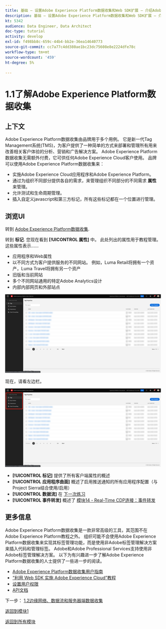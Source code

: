```yaml
---
title: 基础 — 设置Adobe Experience Platform数据收集和Web SDK扩展 — 介绍Adobe Experience Platform数据收集
description: 基础 — 设置Adobe Experience Platform数据收集和Web SDK扩展 — 介绍Adobe Experience Platform数据收集
kt: 5342
audience: Data Engineer, Data Architect
doc-type: tutorial
activity: develop
exl-id: f498bb8c-659c-44b4-bb2e-36ea14640773
source-git-commit: cc7a77c4dd380ae1bc23dc75608e8e2224dfe78c
workflow-type: tm+mt
source-wordcount: '459'
ht-degree: 5%

---
```


# 1.1了解Adobe Experience Platform数据收集

## 上下文

Adobe Experience Platform数据收集由品牌用于多个用例。 它是新一代Tag Management系统(TMS)，为客户提供了一种简单的方式来部署和管理所有用来改善相关客户体验的分析、营销和广告解决方案。 Adobe Experience Platform数据收集无需额外付费，它可供任何Adobe Experience Cloud客户使用。 品牌可以使用Adobe Experience Platform数据收集来：

- 实施Adobe Experience Cloud应用程序和Adobe Experience Platform。
- 通过为组织不同部分提供各自的需求，来管理组织不同部分的不同需求 **属性** 来管理。
- 允许测试和生命周期管理。
- 插入自定义javascript和第三方标记，所有这些标记都在一个位置进行管理。

## 浏览UI

转到 [Adobe Experience Platform数据收集](https://experience.adobe.com/#/data-collection/).

转到 **标记**. 您现在看到 **[!UICONTROL 属性]** 中。 此处列出的属性用于教程管理。 这些属性表示……

- 应用程序和Web属性
- 以不同方式为客户提供服务的不同网站。 例如，Luma Retail将拥有一个资产，Luma Travel将拥有另一个资产
- 旧版和当前网站
- 多个不同网站通用的特定Adobe Analytics设计
- 内部内部网页和外部站点

![启动属性视图](./images/launch1.png)

现在，请看左边栏。

![启动左边栏](./images/launch2.png)

- **[!UICONTROL 标记]** 提供了所有客户端属性的概述
- **[!UICONTROL 应用程序曲面]** 概述了启用推送通知的所有应用程序配置（与Project Sierra结合使用/启用）
- **[!UICONTROL 数据流]** 在 [下一次练习](./ex2.md)
- **[!UICONTROL 事件转发]** 概述了 [模块14 - Real-Time CDP连接：事件转发](../module14/aep-data-collection-ssf.md)

## 更多信息

Adobe Experience Platform数据收集是一款非常高级的工具，其范围不在Adobe Experience Platform教程之外。 组织可能不会使用Adobe Experience Platform数据收集来实现其标签管理功能，而是使用非Adobe标签管理解决方案来插入代码和管理标签。 Adobe和Adobe Professional Services支持使用非Adobe标签管理解决方案。
以下为有兴趣进一步了解Adobe Experience Platform数据收集的人士提供了一些进一步的阅读。

- [Adobe Experience Platform数据收集用户指南](https://experienceleague.adobe.com/docs/experience-platform/tags/home.html?lang=zh-Hans)
- [“利用 Web SDK 实施 Adobe Experience Cloud”教程](https://experienceleague.adobe.com/docs/platform-learn/implement-web-sdk/overview.html?lang=zh-Hans)
- [设置用户权限](https://experienceleague.adobe.com/docs/experience-platform/tags/admin/user-permissions.html)
- [API文档](https://developer.adobelaunch.com/api/)

下一步： [1.2边缘网络、数据流和服务器端数据收集](./ex2.md)

[返回到模块1](./data-ingestion-launch-web-sdk.md)

[返回到所有模块](./../../overview.md)
